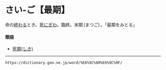 # さい‐ご【最期】

命の[終わる](おわる（終わる）)とき。[死にぎわ](しにぎわ（死に際）)。臨終。末期 (まつご) 。「最期をみとる」

#### 類語

-   [死期(しき)](https://dictionary.goo.ne.jp/word/%E6%AD%BB%E6%9C%9F_%28%E3%81%97%E3%81%8D%29/#jn-94669)

---
`https://dictionary.goo.ne.jp/word/%E6%9C%80%E6%9C%9F/`